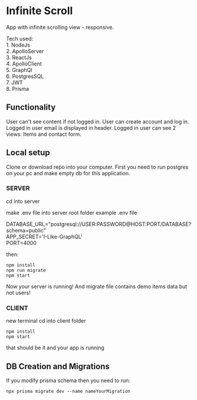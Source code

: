 # Infinite Scroll

App with infinite scrolling view - responsive.

Tech used:<br />
    1. NodeJs<br />
    2. ApolloServer<br />
    3. ReactJs<br />
    4. ApolloClient<br />
    5. GraphQl<br />
    6. PostgresSQL<br />
    7. JWT<br />
    8. Prisma<br />

## Functionality

User can't see content if not logged in.
User can create account and log in.
Logged in user email is displayed in header.
Logged in user can see 2 views: Items and contact form.

## Local setup

Clone or download repo into your computer.
First you need to run postgres on your pc and make empty db for this application.

### SERVER

cd into server

make .env file into server root folder
example .env file

DATABASE_URL="postgresql://USER:PASSWORD@HOST:PORT/DATABASE?schema=public"<br />
APP_SECRET='I-Like-GraphQL'<br />
PORT=4000<br />

then:

```
npm install
npm run migrate
npm start
```

Now your server is running! And migrate file contains demo items data but not users!

### CLIENT

new terminal
cd into client folder

```
npm install
npm start
```

that should be it and your app is running

## DB Creation and Migrations

If you modify prisma schema then you need to run:

```
npx prisma migrate dev --name nameYourMigration
```
